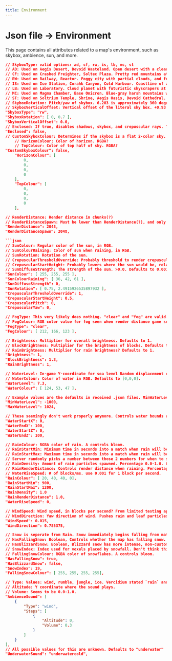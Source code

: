 ```yaml
---
title: Environment
---
```


# Json file → Environment
This page contains all attributes related to a map's environment, such as skybox, ambience, sun, and more.
```json
// SkyboxType: valid options: ad, cf, rw, is, lb, mc, st
// AD: Used on Aegis Desert, Devoid Wasteland. Open desert with a clear sky, mountains and plenty of sand. A pink planet (moon?) and blue planet with rings.
// CF: Used on Crashed Freighter, Soltec Plaza. Pretty red mountains at sunset in the open waters. No planets visible but plenty of very bright stars.
// RW: Used on Railway, Reactor. Foggy city with partial clouds, and futuristic skyscrapers riddled with pipes. No planets visible.
// IS: Used on Ice Station, Corahk Canyon, Cold Harbour. Coastline of an island with extreme snow mountains, partial clouds. No planets visible. This skybox/planet is confirmed to be NYX-03.
// LB: Used on Laboratory. Cloud planet with futuristic skyscrapers at sunset. A blue gas planet is visible. This may be the same planet seen in the default Space skybox.
// MC: Used on Magma Chamber, Base Omicron. Blue-gray harsh mountains with some "pwetty stars" (quote from Paddy on Steam). Unlit-side of a planet with a blue atmosphere. This MAY be the same planet as in the default Space skybox, but I don't think this is confirmed.
// ST: Used on Soltrium Temple, Shrine, Aegis Oasis, Devoid Cathedral. Pleasant blue-gray mountains with medium clouds. Red planet and a gray moon(?) visible.
// SkyboxRotation: Pitch/yaw of skybox. 6.283 is approximately 360 degrees on both. π*2?
// SkyboxVerticalOffset: Vertical offset of the literal sky box. +0.93 or -0.93 maximum before the void is exposed.
"SkyboxType": "rw",
"SkyboxRotation": [ 0, 0.7 ],
"SkyboxVerticalOffset": 0.0,
// Enclosed: If true, disables shadows, skybox, and crepuscular rays. This also makes the top of the map not meshed, which lets you see into the map from the spawn screen.
"Enclosed": false,
// CustomSkyboxColour: Determines if the skybox is a flat 2-color sky. True/false.
    // HorizonColour: Color of horizon. RGBA?
    // TopColour: Color of top half of sky. RGBA?
"CustomSkyboxColour": false,
    "HorizonColour": [
        0,
        0,
        0,
        0
    ],
    "TopColour": [
        0,
        0,
        0,
        0
    ],
```

```json
// RenderDistance: Render distance in chunks(?)
// RenderDistanceSpawn: Must be lower than RenderDistance(?), and only takes effect if RenderDistance is below ~1024.
"RenderDistance": 2048,
"RenderDistanceSpawn": 2048,

```json
// SunColour: Regular color of the sun, in RGB.
// SunColourRaining: Color of sun when raining, in RGB.
// SunRotation: Rotation of the sun.
// CrepuscularThresholdOverride: Probably threshold to render crepuscular rays. 0.0 to ~2.0; though it does start to get a bit glitchy after about 1.5.
// CrepuscularStartHeight: Probably lowers where the sun would be, relative to clouds? Because lowering this value causes more rays to shine through. 0.0-1.0.
// SunDiffuseStrength: The strength of the sun. >0.0. Defaults to 0.001.
"SunColour": [ 255, 255, 255 ],
"SunColourRaining": [ 36, 42, 61 ],
"SunDiffuseStrength": 0,
"SunRotation": [ 0.75, 2.4915926535897932 ],
"CrepuscularThresholdOverride": 1,
"CrepuscularStartHeight": 0.5,
"CrepuscularPitch": 0,
"CrepuscularYaw": 0,
```

```json
// FogType: This very likely does nothing. "clear" and "fog" are valid.
// FogColour: RGB color value for fog seen when render distance game setting is low enough?
"FogType": "clear",
"FogColour": [ 212, 166, 123 ],
```

```json
// Brightness: Multiplier for overall brightness. Defaults to 1.
// BlockBrightness: Multiplier for the brightness of blocks. Defaults to 1.3.
// RainBrightness: Multiplier for rain brightness? Defaults to 1.
"Brightness": 1,
"BlockBrightness": 1.3,
"RainBrightness": 1,
```

```json
// WaterLevel: In-game Y-coordinate for sea level Random displacement can reach up to about 0.2 above the specified coordinate. Defaults to 0.
// WaterColour: Color of water in RGB. Defaults to [0,0,0].
"WaterLevel": 7.3,
"WaterColour": [ 124, 53, 47 ],

// Example values are the defaults in received .json files. MinWaterLevel seemingly does nothing and MaxWaterLevel is a maximum for WaterLevel's value.
"MinWaterLevel": -1000,
"MaxWaterLevel": 1024,

// These seemingly don't work properly anymore. Controls water bounds and where modified player movement ends.
"WaterStartX": 0,
"WaterEndX": 100,
"WaterStartZ": 0,
"WaterEndZ": 100,
```

```json
// RainColour: RGBA color of rain. A controls bloom.
// RainStartMin: Minimum time in seconds into a match when rain will begin falling.
// RainStartMax: Maximum time in seconds into a match when rain will begin falling.
// Server randomly picks a number between those 2 numbers for when to start raining.
// RainDensity: Amount of rain particles spawned. Percentage 0.0-1.0. 0.75 for 25% less rain particles.
// RainRenderDistance: Controls render distance when raining. Percentage 0.0-1.0. 0.5 for 50% lower render distance.
// WaterRiseSpeed: # of blocks/ms. use 0.001 for 1 block per second.
"RainColour": [ 20, 40, 40, 0],
"RainStartMin": 900,
"RainStartMax": 1200,
"RainDensity": 1.0
"RainRenderDistance": 1.0,
"WaterRiseSpeed": 0,
```

```json
// WindSpeed: Wind speed, in blocks per second? From limited testing appears to do nothing to falling rain/snow.
// WindDirection: Yaw direction of wind. Pushes rain and leaf particles horizontally.
"WindSpeed": 0.015,
"WindDirection": 0.785375,
```

```json
// Snow is seperate from Rain. Snow immediately begins falling from match start.
// HasFallingSnow: Boolean, Controls whether the map has falling snow.
// HasBlizzardSnow: Boolean, Blizzard snow has more intense, non-customizable wind applied. Overrides HasFallingSnow.
// SnowIndex: Index used for voxels placed by snowfall. Don't think this works anymore.
// FallingSnowColour: RGBA color of snowflakes. A controls bloom.
"HasFallingSnow": true,
"HasBlizzardSnow": false,
"SnowIndex": 19,
"FallingSnowColour": [ 255, 255, 255, 255],
```

```json
// Type: Values: wind, rumble, jungle, ice. Vercidium stated `rain` and `ship` may exist but it appears they don't.
// Altitude: Y coordinate where the sound plays.
// Volume: Seems to be 0.0-1.0.
"AmbienceSound": [
    {
        "Type": "wind",
        "Steps": [
            {
                "Altitude": 0,
                "Volume": 0.3
            }
        ]
    }
],
// All possible values for this are unknown. Defaults to "underwater"
"UnderwaterSound": "underwatercold",

```